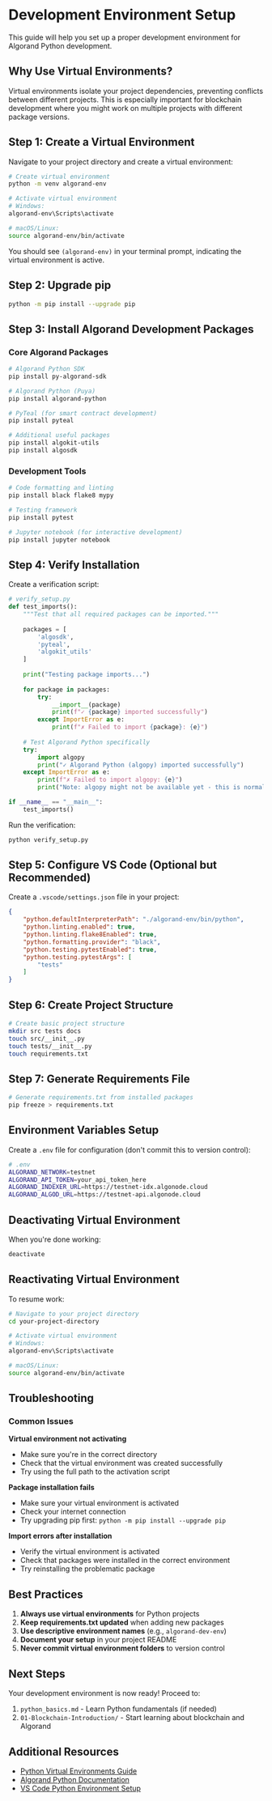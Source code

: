 # Development Environment Setup

This guide will help you set up a proper development environment for Algorand Python development.

## Why Use Virtual Environments?

Virtual environments isolate your project dependencies, preventing conflicts between different projects. This is especially important for blockchain development where you might work on multiple projects with different package versions.

## Step 1: Create a Virtual Environment

Navigate to your project directory and create a virtual environment:

```bash
# Create virtual environment
python -m venv algorand-env

# Activate virtual environment
# Windows:
algorand-env\Scripts\activate

# macOS/Linux:
source algorand-env/bin/activate
```

You should see `(algorand-env)` in your terminal prompt, indicating the virtual environment is active.

## Step 2: Upgrade pip

```bash
python -m pip install --upgrade pip
```

## Step 3: Install Algorand Development Packages

### Core Algorand Packages

```bash
# Algorand Python SDK
pip install py-algorand-sdk

# Algorand Python (Puya)
pip install algorand-python

# PyTeal (for smart contract development)
pip install pyteal

# Additional useful packages
pip install algokit-utils
pip install algosdk
```

### Development Tools

```bash
# Code formatting and linting
pip install black flake8 mypy

# Testing framework
pip install pytest

# Jupyter notebook (for interactive development)
pip install jupyter notebook
```

## Step 4: Verify Installation

Create a verification script:

```python
# verify_setup.py
def test_imports():
    """Test that all required packages can be imported."""
    
    packages = [
        'algosdk',
        'pyteal',
        'algokit_utils'
    ]
    
    print("Testing package imports...")
    
    for package in packages:
        try:
            __import__(package)
            print(f"✓ {package} imported successfully")
        except ImportError as e:
            print(f"✗ Failed to import {package}: {e}")
    
    # Test Algorand Python specifically
    try:
        import algopy
        print("✓ Algorand Python (algopy) imported successfully")
    except ImportError as e:
        print(f"✗ Failed to import algopy: {e}")
        print("Note: algopy might not be available yet - this is normal for now")

if __name__ == "__main__":
    test_imports()
```

Run the verification:
```bash
python verify_setup.py
```

## Step 5: Configure VS Code (Optional but Recommended)

Create a `.vscode/settings.json` file in your project:

```json
{
    "python.defaultInterpreterPath": "./algorand-env/bin/python",
    "python.linting.enabled": true,
    "python.linting.flake8Enabled": true,
    "python.formatting.provider": "black",
    "python.testing.pytestEnabled": true,
    "python.testing.pytestArgs": [
        "tests"
    ]
}
```

## Step 6: Create Project Structure

```bash
# Create basic project structure
mkdir src tests docs
touch src/__init__.py
touch tests/__init__.py
touch requirements.txt
```

## Step 7: Generate Requirements File

```bash
# Generate requirements.txt from installed packages
pip freeze > requirements.txt
```

## Environment Variables Setup

Create a `.env` file for configuration (don't commit this to version control):

```bash
# .env
ALGORAND_NETWORK=testnet
ALGORAND_API_TOKEN=your_api_token_here
ALGORAND_INDEXER_URL=https://testnet-idx.algonode.cloud
ALGORAND_ALGOD_URL=https://testnet-api.algonode.cloud
```

## Deactivating Virtual Environment

When you're done working:

```bash
deactivate
```

## Reactivating Virtual Environment

To resume work:

```bash
# Navigate to your project directory
cd your-project-directory

# Activate virtual environment
# Windows:
algorand-env\Scripts\activate

# macOS/Linux:
source algorand-env/bin/activate
```

## Troubleshooting

### Common Issues

**Virtual environment not activating**
- Make sure you're in the correct directory
- Check that the virtual environment was created successfully
- Try using the full path to the activation script

**Package installation fails**
- Make sure your virtual environment is activated
- Check your internet connection
- Try upgrading pip first: `python -m pip install --upgrade pip`

**Import errors after installation**
- Verify the virtual environment is activated
- Check that packages were installed in the correct environment
- Try reinstalling the problematic package

## Best Practices

1. **Always use virtual environments** for Python projects
2. **Keep requirements.txt updated** when adding new packages
3. **Use descriptive environment names** (e.g., `algorand-dev-env`)
4. **Document your setup** in your project README
5. **Never commit virtual environment folders** to version control

## Next Steps

Your development environment is now ready! Proceed to:
1. `python_basics.md` - Learn Python fundamentals (if needed)
2. `01-Blockchain-Introduction/` - Start learning about blockchain and Algorand

## Additional Resources

- [Python Virtual Environments Guide](https://docs.python.org/3/tutorial/venv.html)
- [Algorand Python Documentation](https://algorandfoundation.github.io/puya/)
- [VS Code Python Environment Setup](https://code.visualstudio.com/docs/python/environments)
